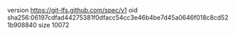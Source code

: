 version https://git-lfs.github.com/spec/v1
oid sha256:06197cdfad44275381f0dfacc54cc3e46b4be7d45a0646f018c8cd521b908840
size 10072

